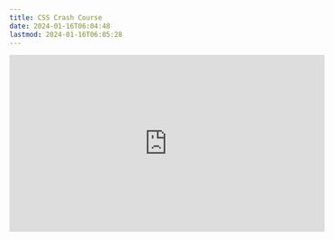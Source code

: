 ```yaml
---
title: CSS Crash Course
date: 2024-01-16T06:04:48
lastmod: 2024-01-16T06:05:28
---
```


<div class="iframe-16-9-container">
<iframe class="youTubeIframe" width="560" height="315" src="https://www.youtube.com/embed/KW25-M00YTw?si=6nFyNaNyOvP6jziz" title="YouTube video player" frameborder="0" allow="accelerometer; autoplay; clipboard-write; encrypted-media; gyroscope; picture-in-picture; web-share" allowfullscreen></iframe>
</div>
